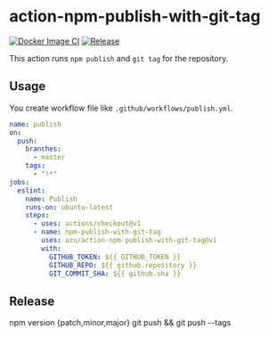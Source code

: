 #  action-npm-publish-with-git-tag

[![Docker Image CI](https://github.com/azu/action-npm-publish-with-git-tag/workflows/Docker%20Image%20CI/badge.svg)](https://github.com/azu/action-npm-publish-with-git-tag/actions)
[![Release](https://img.shields.io/github/release/azu/action-npm-publish-with-git-tag.svg?maxAge=43200)](https://github.com/azu/action-npm-publish-with-git-tag/releases)

This action runs `npm publish` and `git tag` for the repository.

## Usage

You create workflow file like `.github/workflows/publish.yml`.

```yml
name: publish
on:
  push:
    branches:
      - master
    tags:
      - "!*"
jobs:
  eslint:
    name: Publish
    runs-on: ubuntu-latest
    steps:
      - uses: actions/checkout@v1
      - name: npm-publish-with-git-tag
        uses: azu/action-npm-publish-with-git-tag@v1
        with:
          GITHUB_TOKEN: ${{ GITHUB_TOKEN }}
          GITHUB_REPO: ${{ github.repository }}
          GIT_COMMIT_SHA: ${{ github.sha }}
```

## Release

  npm version {patch,minor,major}
  git push && git push --tags